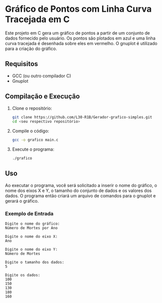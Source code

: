 # Gráfico de Pontos com Linha Curva Tracejada em C

Este projeto em C gera um gráfico de pontos a partir de um conjunto de dados fornecido pelo usuário. Os pontos são plotados em azul e uma linha curva tracejada é desenhada sobre eles em vermelho. O gnuplot é utilizado para a criação do gráfico.

## Requisitos

- GCC (ou outro compilador C)
- Gnuplot

## Compilação e Execução

1. Clone o repositório:

    ```sh
    git clone https://github.com/L30-R1B/Gerador-grafico-simples.git
    cd <seu respectivo repositório>
    ```

2. Compile o código:

    ```sh
    gcc -o grafico main.c
    ```

3. Execute o programa:

    ```sh
    ./grafico
    ```

## Uso

Ao executar o programa, você será solicitado a inserir o nome do gráfico, o nome dos eixos X e Y, o tamanho do conjunto de dados e os valores dos dados. O programa então criará um arquivo de comandos para o gnuplot e gerará o gráfico.

### Exemplo de Entrada

```plaintext
Digite o nome do gráfico:
Número de Mortes por Ano

Digite o nome do eixo X:
Ano

Digite o nome do eixo Y:
Número de Mortes

Digite o tamanho dos dados:
5

Digite os dados:
100
150
130
180
160
